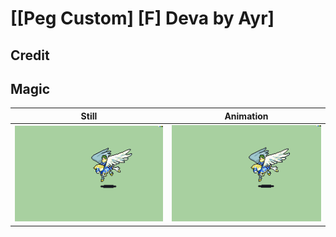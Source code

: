 # [\[Peg Custom\] \[F\] Deva by Ayr]

## Credit


	
## Magic

| Still | Animation |
| :---: | :-------: |
| ![Magic still](./Magic_000.png) | ![Magic animation](./Magic.gif) |
